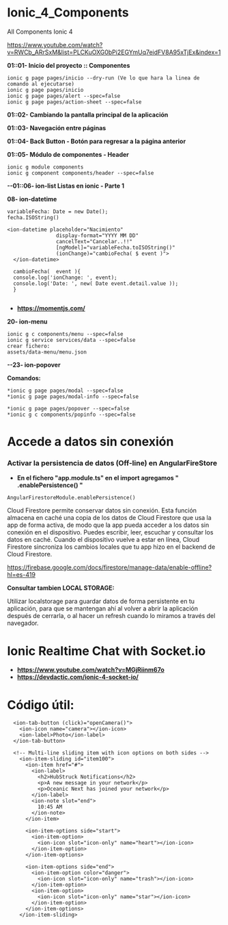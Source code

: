 # Ionic_4_Components
All Components Ionic 4


https://www.youtube.com/watch?v=RWCb_ARrSxM&list=PLCKuOXG0bPi2EGYmUq7eidFV8A95xTjEx&index=1

**01::01- Inicio del proyecto :: Componentes**
```
ionic g page pages/inicio --dry-run (Ve lo que hara la linea de comando al ejecutarse)
ionic g page pages/inicio
ionic g page pages/alert --spec=false
ionic g page pages/action-sheet --spec=false
```

**01::02- Cambiando la pantalla principal de la aplicación**

**01::03- Navegación entre páginas**

**01::04- Back Button - Botón para regresar a la página anterior**

**01::05- Módulo de componentes - Header**
```
ionic g module components
ionic g component components/header --spec=false
```
**--01::06- ion-list Listas en ionic - Parte 1**

**08- ion-datetime**
```
variableFecha: Date = new Date();
fecha.ISOString()

<ion-datetime placeholder="Nacimiento"
                display-format="YYYY MM DD"
                cancelText="Cancelar..!!"
                [ngModel]="variableFecha.toISOString()"
                (ionChange)="cambioFecha( $ event )">
  </ion-datetime>
  
  cambioFecha(  event ){
  console.log('ionChange: ', event);
  console.log('Date: ', new( Date event.detail.value ));
  }
  
```
* **https://momentjs.com/**

**20- ion-menu**
```
ionic g c components/menu --spec=false
ionic g service services/data --spec=false
crear fichero:
assets/data-menu/menu.json
```
**--23- ion-popover**


**Comandos:**
```
*ionic g page pages/modal --spec=false
*ionic g page pages/modal-info --spec=false

*ionic g page pages/popover --spec=false
*ionic g c components/popinfo --spec=false
```
# Accede a datos sin conexión
### Activar la persistencia de datos (Off-line) en AngularFireStore
* **En el fichero "app.module.ts" en el import agregamos " .enablePersistence() "**
```
AngularFirestoreModule.enablePersistence()
```
Cloud Firestore permite conservar datos sin conexión. Esta función almacena en caché una copia de los datos de Cloud Firestore que usa la app de forma activa, de modo que la app pueda acceder a los datos sin conexión en el dispositivo. Puedes escribir, leer, escuchar y consultar los datos en caché. Cuando el dispositivo vuelve a estar en línea, Cloud Firestore sincroniza los cambios locales que tu app hizo en el backend de Cloud Firestore.

https://firebase.google.com/docs/firestore/manage-data/enable-offline?hl=es-419

**Consultar tambien LOCAL STORAGE:**

Utilizar localstorage para guardar datos de forma persistente en tu aplicación, para que se mantengan ahí al volver a abrir la aplicación después de cerrarla, o al hacer un refresh cuando lo miramos a través del navegador.

# Ionic Realtime Chat with Socket.io
* **https://www.youtube.com/watch?v=MGjRiinm67o**
* **https://devdactic.com/ionic-4-socket-io/**



# Código útil:
```
  <ion-tab-button (click)="openCamera()">
    <ion-icon name="camera"></ion-icon>
    <ion-label>Photo</ion-label>
  </ion-tab-button>
  
  <!-- Multi-line sliding item with icon options on both sides -->
    <ion-item-sliding id="item100">
      <ion-item href="#">
        <ion-label>
          <h2>HubStruck Notifications</h2>
          <p>A new message in your network</p>
          <p>Oceanic Next has joined your network</p>
        </ion-label>
        <ion-note slot="end">
          10:45 AM
        </ion-note>
      </ion-item>

      <ion-item-options side="start">
        <ion-item-option>
          <ion-icon slot="icon-only" name="heart"></ion-icon>
        </ion-item-option>
      </ion-item-options>

      <ion-item-options side="end">
        <ion-item-option color="danger">
          <ion-icon slot="icon-only" name="trash"></ion-icon>
        </ion-item-option>
        <ion-item-option>
          <ion-icon slot="icon-only" name="star"></ion-icon>
        </ion-item-option>
      </ion-item-options>
    </ion-item-sliding>
```
